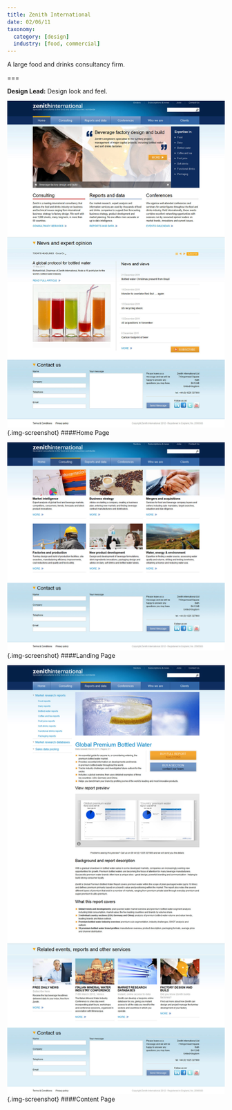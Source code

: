```yaml
---
title: Zenith International
date: 02/06/11
taxonomy:
  category: [design]
  industry: [food, commercial]
---
```


A large food and drinks consultancy firm.

===

**Design Lead:**   Design look and feel.
<br/>

![Zenith Home Page](zenithHome.jpg){.img-screenshot}
####Home Page

![Zenith Landing Page](zenithLanding.jpg){.img-screenshot}
####Landing Page

![Zenith Content Page](zenithContent.jpg){.img-screenshot}
####Content Page

